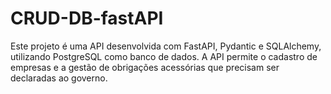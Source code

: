 # CRUD-DB-fastAPI
Este projeto é uma API desenvolvida com FastAPI, Pydantic e SQLAlchemy, utilizando PostgreSQL como banco de dados. A API permite o cadastro de empresas e a gestão de obrigações acessórias que precisam ser declaradas ao governo. 
